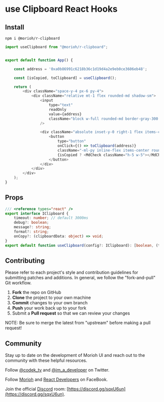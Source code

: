 # use Clipboard React Hooks


## Install

```
npm i @morioh/r-clipboard
```


```js
import useClipboard from "@morioh/r-clipboard";


export default function App() {

    const address = '0xa0b86991c6218b36c1d19d4a2e9eb0ce3606eb48';

    const [isCopied, toClipboard] = useClipboard();

    return (
        <div className="space-y-4 px-6 py-4">
            <div className="relative mt-1 flex rounded-md shadow-sm">
                <input
                    type="text"
                    readOnly
                    value={address}
                    className="block w-full rounded-md border-gray-300 p-2.5 text-sm text-gray-900 transition focus:border-indigo-500 focus:outline-none focus:ring-1 focus:ring-indigo-500 dark:border-gray-600 dark:bg-gray-700 dark:text-white dark:placeholder-gray-400 dark:focus:border-indigo-500 dark:focus:ring-indigo-500"
                />

                <div className="absolute inset-y-0 right-1 flex items-center">
                    <button
                        type="button"
                        onClick={() => toClipboard(address)}
                        className="-ml-py inline-flex items-center rounded px-3 py-2 text-sm font-medium transition hover:bg-indigo-500 hover:text-white focus:outline-none focus:ring-1 focus:ring-indigo-500">
                        {isCopied ? <MdCheck className="h-5 w-5"></MdCheck> : <MdContentCopy className="h-5 w-5"></MdContentCopy>}
                    </button>
                </div>
            </div>
        </div>
    );
}

```

## Props
```ts
/// <reference types="react" />
export interface IClipboard {
    timeout: number; // default 3000ms 
    debug?: boolean;
    message?: string;
    format?: string;
    onCopy?: (clipboardData: object) => void;
}
export default function useClipboard(config?: IClipboard): [boolean, (text: string) => void];

```

Contributing
------------

Please refer to each project's style and contribution guidelines for submitting patches and additions. In general, we follow the "fork-and-pull" Git workflow.

 1. **Fork** the repo on GitHub
 2. **Clone** the project to your own machine
 3. **Commit** changes to your own branch
 4. **Push** your work back up to your fork
 5. Submit a **Pull request** so that we can review your changes

NOTE: Be sure to merge the latest from "upstream" before making a pull request!

Community
------------
Stay up to date on the development of Morioh UI and reach out to the community with these helpful resources.

Follow [@codek_tv](https://twitter.com/codek_tv) and [@im_a_developer](https://twitter.com/im_a_developer) on Twitter.

Follow [Morioh](https://www.facebook.com/moriohdotcom) and [React Developers](https://www.facebook.com/ReactDevelopersz/) on FaceBook.

Join the official [Discord](https://discord.gg/sqxU6un) room: [https://discord.gg/sqxU6un](https://discord.gg/sqxU6un).